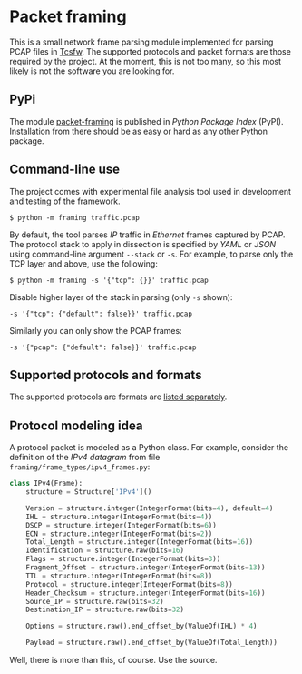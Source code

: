 # Packet framing

This is a small network frame parsing module implemented for parsing PCAP files in [Tcsfw](https://github.com/ouspg/tcsfw).
The supported protocols and packet formats are those required by the project.
At the moment, this is not too many, so this most likely is not the software you are looking for.

## PyPi

The module [packet-framing](https://pypi.org/project/packet-framing/) is published in _Python Package Index_ (PyPI).
Installation from there should be as easy or hard as any other Python package.

## Command-line use

The project comes with experimental file analysis tool used in development and testing of the framework.

```
$ python -m framing traffic.pcap
```

By default, the tool parses _IP_ traffic in _Ethernet_ frames captured by PCAP.
The protocol stack to apply in dissection is specified by _YAML_ or _JSON_ using command-line argument `--stack` or `-s`.
For example, to parse only the TCP layer and above, use the following:

```
$ python -m framing -s '{"tcp": {}}' traffic.pcap
```

Disable higher layer of the stack in parsing (only `-s` shown):

```
-s '{"tcp": {"default": false}}' traffic.pcap
```

Similarly you can only show the PCAP frames:

```
-s '{"pcap": {"default": false}}' traffic.pcap
```

## Supported protocols and formats

The supported protocols are formats are [listed separately](Formats.md).

## Protocol modeling idea

A protocol packet is modeled as a Python class.
For example, consider the definition of the _IPv4 datagram_ from file `framing/frame_types/ipv4_frames.py`:

```python
class IPv4(Frame):
    structure = Structure['IPv4']()

    Version = structure.integer(IntegerFormat(bits=4), default=4)
    IHL = structure.integer(IntegerFormat(bits=4))
    DSCP = structure.integer(IntegerFormat(bits=6))
    ECN = structure.integer(IntegerFormat(bits=2))
    Total_Length = structure.integer(IntegerFormat(bits=16))
    Identification = structure.raw(bits=16)
    Flags = structure.integer(IntegerFormat(bits=3))
    Fragment_Offset = structure.integer(IntegerFormat(bits=13))
    TTL = structure.integer(IntegerFormat(bits=8))
    Protocol = structure.integer(IntegerFormat(bits=8))
    Header_Checksum = structure.integer(IntegerFormat(bits=16))
    Source_IP = structure.raw(bits=32)
    Destination_IP = structure.raw(bits=32)

    Options = structure.raw().end_offset_by(ValueOf(IHL) * 4)

    Payload = structure.raw().end_offset_by(ValueOf(Total_Length))

```

Well, there is more than this, of course. Use the source.
